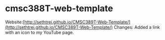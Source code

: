 # cmsc388T-web-template
Website:[http://sethtrei.github.io/CMSC389T-Web-Template/](http://sethtrei.github.io/CMSC389T-Web-Template/)
Changes: Added a link with an icon to my YouTube page.
